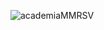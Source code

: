 ![academiaMMRSV](https://user-images.githubusercontent.com/101372401/185929554-2a5e5ee1-25d6-49c5-84ce-7bf247660666.png)
